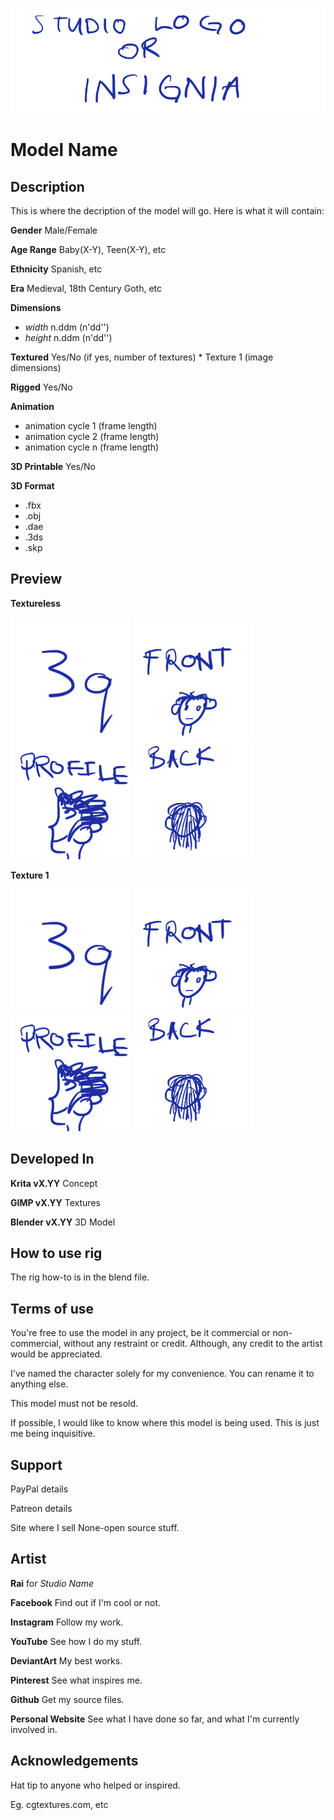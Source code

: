 ![Studio Logo](/logo.png)

# Model Name

## Description
This is where the decription of the model will go. Here is what it will contain:

**Gender** Male/Female

**Age Range** Baby(X-Y), Teen(X-Y), etc

**Ethnicity** Spanish, etc

**Era** Medieval, 18th Century Goth, etc

**Dimensions**
  * _width_ n.ddm (n'dd'')
  * _height_ n.ddm (n'dd'')
  
**Textured** Yes/No (if yes, number of textures)
	* Texture 1 (image dimensions)
	
**Rigged** Yes/No

**Animation**
  * animation cycle 1 (frame length)
  * animation cycle 2 (frame length)
  * animation cycle n (frame length)
  
**3D Printable** Yes/No

**3D Format**
  * .fbx
  * .obj
  * .dae
  * .3ds
  * .skp
  
## Preview
**Textureless**

![3q](/FINAL/3q.png)
![Front](/FINAL/front.png)
![Side](/FINAL/profile.png)
![Back](/FINAL/back.png)

**Texture 1**

![3q](/FINAL/3q.png)
![Front](/FINAL/front.png)
![Side](/FINAL/profile.png)
![Back](/FINAL/back.png)
  
## Developed In
**Krita vX.YY** Concept

**GIMP vX.YY** Textures

**Blender vX.YY** 3D Model

## How to use rig
The rig how-to is in the blend file.

## Terms of use
You're free to use the model in any project, be it commercial or non-commercial,
without any restraint or credit. Although, any credit to the artist would be
appreciated.

I've named the character solely for my convenience. You can rename it to anything
else.

This model must not be resold.

If possible, I would like to know where this model is being used. This is just me
being inquisitive.

## Support
PayPal details

Patreon details

Site where I sell None-open source stuff.

## Artist
**Rai** for *Studio Name*

**Facebook** Find out if I'm cool or not.

**Instagram** Follow my work.

**YouTube** See how I do my stuff.

**DeviantArt** My best works.

**Pinterest** See what inspires me.

**Github** Get my source files.

**Personal Website** See what I have done so far, and what I'm currently involved in.

## Acknowledgements
Hat tip to anyone who helped or inspired.

Eg. cgtextures.com, etc